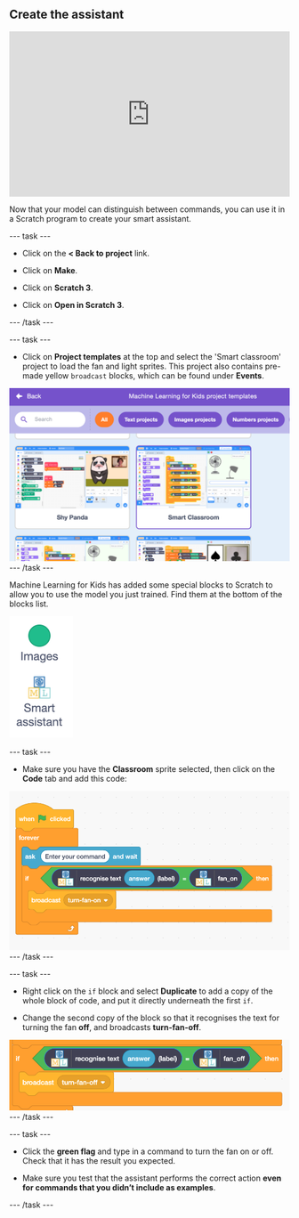 ## Create the assistant

<html>
<div style="position: relative; width: 100%; overflow: hidden; padding-top: 56.25%;">
<p><iframe style="position: absolute; top: 0; left: 0; right: 0; width: 100%; height: 100%; border: none;" src="https://www.youtube.com/embed/WphpgxH4AyY?rel=0&cc_load_policy=1" width="560" height="315" allowfullscreen allow="accelerometer; autoplay; clipboard-write; encrypted-media; gyroscope; picture-in-picture; web-share"></iframe></p>
</div>
</html>


Now that your model can distinguish between commands, you can use it in a Scratch program to create your smart assistant.

--- task ---
+ Click on the **< Back to project** link.

+ Click on **Make**.

+ Click on **Scratch 3**.

+ Click on **Open in Scratch 3**.

--- /task ---

--- task ---
+ Click on **Project templates** at the top and select the 'Smart classroom' project to load the fan and light sprites. This project also contains pre-made yellow `broadcast` blocks, which can be found under **Events**.

![Smart classroom project is selected in the Scratch templates](images/smart-classroom.png)
--- /task ---

Machine Learning for Kids has added some special blocks to Scratch to allow you to use the model you just trained. Find them at the bottom of the blocks list.

![New 'smart assistant' blocks shown in the menu underneath Images](images/new-blocks-menu.png)

--- task ---

+ Make sure you have the **Classroom** sprite selected, then click on the **Code** tab and add this code:

![New scratch code: when flag clicked, forever, ask 'enter your command' and wait. If recognise text (answer) label = fan on, then broadcast turn-fan-on ](images/turn-fan-on.png)
--- /task ---

--- task ---

+ Right click on the `if` block and select **Duplicate** to add a copy of the whole block of code, and put it directly underneath the first `if`. 

+ Change the second copy of the block so that it recognises the text for turning the fan **off**, and broadcasts **turn-fan-off**.

![New scratch code: If recognise text (answer) label = fan off, then broadcast turn-fan-off](images/turn-fan-off.png)
--- /task ---

--- task ---
+ Click the **green flag** and type in a command to turn the fan on or off. Check that it has the result you expected. 

+ Make sure you test that the assistant performs the correct action **even for commands that you didn’t include as examples**.

--- /task ---
